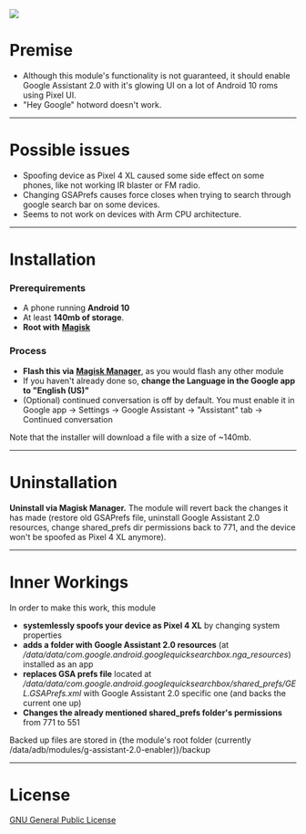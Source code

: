 ![](https://i.imgur.com/QJkngBt.png)

# Premise
- Although this module's functionality is not guaranteed, it should enable Google Assistant 2.0 with it's glowing UI on a lot of Android 10 roms using Pixel UI.
- "Hey Google" hotword doesn't work.

---

# Possible issues
- Spoofing device as Pixel 4 XL caused some side effect on some phones, like not working IR blaster or FM radio.
- Changing GSAPrefs causes force closes when trying to search through google search bar on some devices.
- Seems to not work on devices with Arm CPU architecture.

---

# Installation
### Prerequirements
- A phone running **Android 10**
- At least **140mb of storage**.
- **Root with** [**Magisk**](https://magiskmanager.com/)

### Process
- **Flash this via** [**Magisk Manager**](https://magiskmanager.com/), as you would flash any other module
- If you haven't already done so, **change the Language in the Google app to "English (US)"**
- (Optional) continued conversation is off by default. You must enable it in Google app -> Settings -> Google Assistant -> "Assistant" tab -> Continued conversation

Note that the installer will download a file with a size of ~140mb.

---

# Uninstallation
**Uninstall via Magisk Manager.** The module will revert back the changes it has made (restore old GSAPrefs file, uninstall Google Assistant 2.0 resources, change shared_prefs dir permissions back to 771, and the device won't be spoofed as Pixel 4 XL anymore).

---

# Inner Workings
In order to make this work, this module
- **systemlessly spoofs your device as Pixel 4 XL** by changing system properties
- **adds a folder with Google Assistant 2.0 resources** (at */data/data/com.google.android.googlequicksearchbox.nga_resources*) installed as an app
- **replaces GSA prefs file** located at */data/data/com.google.android.googlequicksearchbox/shared_prefs/GEL.GSAPrefs.xml* with Google Assistant 2.0 specific one (and backs the current one up)
- **Changes the already mentioned shared_prefs folder's permissions** from 771 to 551

Backed up files are stored in {the module's root folder (currently /data/adb/modules/g-assistant-2.0-enabler)}/backup

---

# License
[GNU General Public License](https://www.gnu.org/licenses/gpl-3.0.en.html)

